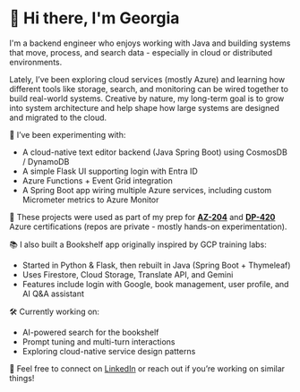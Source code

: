 # 👋 Hi there, I'm Georgia

I'm a backend engineer who enjoys working with Java and building systems that move, process, and search data - especially in cloud or distributed environments.

Lately, I’ve been exploring cloud services (mostly Azure) and learning how different tools like storage, search, and monitoring can be wired together to build real-world systems. Creative by nature, my long-term goal is to grow into system architecture and help shape how large systems are designed and migrated to the cloud.

🔧 I’ve been experimenting with:
- A cloud-native text editor backend (Java Spring Boot) using CosmosDB / DynamoDB
- A simple Flask UI supporting login with Entra ID
- Azure Functions + Event Grid integration
- A Spring Boot app wiring multiple Azure services, including custom Micrometer metrics to Azure Monitor

🧪 These projects were used as part of my prep for [**AZ-204**](https://learn.microsoft.com/en-us/users/georgiakonstantinou-3043/credentials/4866145855f2499b) and [**DP-420**](https://learn.microsoft.com/en-gb/users/georgiakonstantinou-3043/credentials/f89c46899619460a) Azure certifications (repos are private - mostly hands-on experimentation).

📚 I also built a Bookshelf app originally inspired by GCP training labs:
- Started in Python & Flask, then rebuilt in Java (Spring Boot + Thymeleaf)
- Uses Firestore, Cloud Storage, Translate API, and Gemini
- Features include login with Google, book management, user profile, and AI Q&A assistant

🛠️ Currently working on:
- AI-powered search for the bookshelf
- Prompt tuning and multi-turn interactions
- Exploring cloud-native service design patterns

🔗 Feel free to connect on [LinkedIn](https://www.linkedin.com/in/georgia-konstantinou-9a367247/) or reach out if you’re working on similar things!
